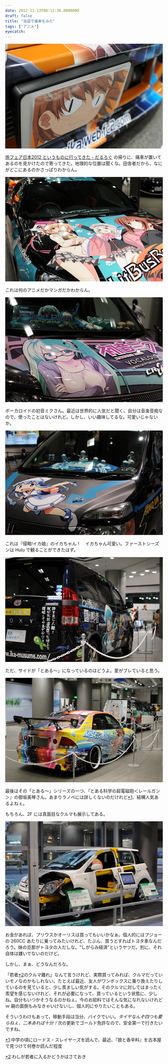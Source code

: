 ```yaml
---
date: 2012-11-13T00:12:36.0000000
draft: false
title: "池袋で痛車をみた"
tags: ["アニメ"]
eyecatch: 
---
```

<p><span itemscope itemtype="http://schema.org/Photograph"><img src="20121111152707.jpg" alt="f:id:daruyanagi:20121111152707j:plain" title="f:id:daruyanagi:20121111152707j:plain" class="hatena-fotolife" itemprop="image"></span></p><p><a href="https://blog.daruyanagi.jp/entry/2012/11/12/233754">&#x65C5;&#x30D5;&#x30A7;&#x30A2;&#x65E5;&#x672C;2012 &#x3068;&#x3044;&#x3046;&#x3082;&#x306E;&#x306B;&#x884C;&#x3063;&#x3066;&#x304D;&#x305F; - &#x3060;&#x308B;&#x308D;&#x3050;</a> の帰りに、痛車が置いてあるのを見かけたので寄ってきた。地理的な位置は聞くな。田舎者だから、なにがどこにあるのかさっぱりわからん。</p><p><span itemscope itemtype="http://schema.org/Photograph"><img src="20121111152458.jpg" alt="f:id:daruyanagi:20121111152458j:plain" title="f:id:daruyanagi:20121111152458j:plain" class="hatena-fotolife" itemprop="image"></span></p><p>これは何のアニメだかマンガだかわからん。</p><p><span itemscope itemtype="http://schema.org/Photograph"><img src="20121111152621.jpg" alt="f:id:daruyanagi:20121111152621j:plain" title="f:id:daruyanagi:20121111152621j:plain" class="hatena-fotolife" itemprop="image"></span></p><p>ボーカロイドの初音ミクさん。最近は世界的に人気だと聞く。自分は音楽音痴なので、使ったことはないけれど。しかし、いい趣味してるな。可愛いじゃないか。</p><p><span itemscope itemtype="http://schema.org/Photograph"><img src="20121111152541.jpg" alt="f:id:daruyanagi:20121111152541j:plain" title="f:id:daruyanagi:20121111152541j:plain" class="hatena-fotolife" itemprop="image"></span></p><p>これは『侵略!イカ娘』のイカちゃん！　イカちゃん可愛い。ファーストシーズンは Hulu で観ることができたはず。</p><p><span itemscope itemtype="http://schema.org/Photograph"><img src="20121111152638.jpg" alt="f:id:daruyanagi:20121111152638j:plain" title="f:id:daruyanagi:20121111152638j:plain" class="hatena-fotolife" itemprop="image"></span></p><p>ただ、サイドが「とある～」になっているのはどうよ。愛がブレていると思う。</p><p><span itemscope itemtype="http://schema.org/Photograph"><img src="20121111152742.jpg" alt="f:id:daruyanagi:20121111152742j:plain" title="f:id:daruyanagi:20121111152742j:plain" class="hatena-fotolife" itemprop="image"></span></p><p>最後はその「とある～」シリーズの一つ、『とある科学の超電磁砲＜レールガン＞』の御坂美琴さん。あまりラノベには詳しくないのだけれど<a href="#f-d7c2d7ef" name="fn-d7c2d7ef" title="中学の頃にロードス・スレイヤーズを読んで、最近、『狼と香辛料』を古本屋で見つけて何巻か読んだ程度">*1</a>、結構人気あるよねぇ。</p><p>もちろん、2F には真面目なクルマも展示してある。</p><p><span itemscope itemtype="http://schema.org/Photograph"><img src="20121111153220.jpg" alt="f:id:daruyanagi:20121111153220j:plain" title="f:id:daruyanagi:20121111153220j:plain" class="hatena-fotolife" itemprop="image"></span></p><p>お金があれば、プリウスかオーリスは買ってもいいかなぁ。個人的にはプジョーの 260CC あたりに乗ってみたいけれど、たぶん、買うとすればトヨタ車なんだろう。妹の旦那がトヨタの人だしな。“しがらみ経済”というヤツだ。別に、それ自体は嫌いでないのだけど。</p><p>しかし、まぁ、どうなんだろな。</p><p>「若者<a href="#f-141337de" name="fn-141337de" title="わしが若者に入るかどうかはさておき">*2</a>のクルマ離れ」なんて言うけれど、実際買ってみれば、クルマだっていいモノなのかもしれない。たとえば最近、友人がワンボックスに乗り換えたりしているのを見ていると、少し羨ましい気がする。そのクルマに対してはまったく羨望を感じないけれど、それが必要になって、買っているという状態に、少しね。自分もいつかそうなるのかねぇ。今のお給料ではそんな気になれないけれどｗ 親の面倒もみなきゃいけないし、個人的にやりたいこともある。</p><p>そういうわけもあって、移動手段は当分、バイクでいい。<i>タイヤなんぞ四つも要らねぇ、二本あれば十分！</i>次の更新でゴールド免許なので、安全第一で行きたいですね。</p>
<div class="footnote">
<p class="footnote"><a href="#fn-d7c2d7ef" name="f-d7c2d7ef" class="footnote-number">*1</a><span class="footnote-delimiter">:</span><span class="footnote-text">中学の頃にロードス・スレイヤーズを読んで、最近、『狼と香辛料』を古本屋で見つけて何巻か読んだ程度</span></p>
<p class="footnote"><a href="#fn-141337de" name="f-141337de" class="footnote-number">*2</a><span class="footnote-delimiter">:</span><span class="footnote-text">わしが若者に入るかどうかはさておき</span></p>
</div>
